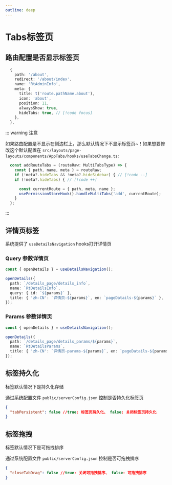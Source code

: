 ```yaml
---
outline: deep
---
```


# Tabs标签页

## 路由配置是否显示标签页

```ts
  {
    path: '/about',
    redirect: '/about/index',
    name: 'RtAdminInfo',
    meta: { 
      title: t('route.pathName.about'),  
      icon: 'about',
      position: 11, 
      alwaysShow: true, 
      hideTabs: true, // [!code focus]
    },
  },
```

::: warning 注意

如果路由配置是不显示在侧边栏上，那么默认情况下不显示标签页~！如果想要修改这个默认配置在
`src/layouts/page-layouts/components/AppTabs/hooks/useTabsChange.ts`:

```ts
  const addRouteTabs = (routeRaw: MultiTabsType) => {
    const { path, name, meta } = routeRaw;
    if (!meta?.hideTabs && !meta?.hideSidebar) { // [!code --]
    if (!meta?.hideTabs) { // [!code ++]

      const currentRoute = { path, meta, name };
      usePermissionStoreHook().handleMultiTabs('add', currentRoute);
    }
  };
```

:::

## 详情页标签

系统提供了 `useDetailsNavigation` hooks打开详情页

### Query 参数详情页

```ts
const { openDetails } = useDetailsNavigation();

openDetails({
  path: `/details_page/details_info`,
  name: `RtDetailsInfo`,
  query: { id: `${params}` },
  title: { 'zh-CN': `详情页-${params}`, en: `pageDatails-${params}` },
});
```

### Params 参数详情页

```ts
const { openDetails } = useDetailsNavigation();

openDetails({
  path: `/details_page/details_params/${params}`,
  name: `RtDetailsParams`,
  title: { 'zh-CN': `详情页-params-${params}`, en: `pageDatails-${params}` },
});
```

## 标签持久化

标签默认情况下是持久化存储

通过系统配置文件 `public/serverConfig.json` 控制是否持久化标签页

```json
{
  "tabPersistent": false //true: 标签页持久化、 false: 关闭标签页持久化
}
```

## 标签拖拽

标签默认情况下是可拖拽排序

通过系统配置文件 `public/serverConfig.json` 控制是否可拖拽排序

```json
{
  "closeTabDrag": false //true: 关闭可拖拽排序、 false: 可拖拽排序
}
```
